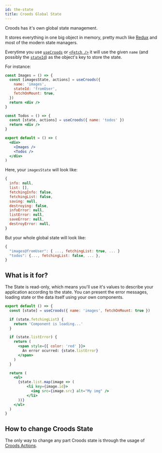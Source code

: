 ```yaml
---
id: the-state
title: Croods Global State
---
```


Croods has it's own global state management.

It stores everything in one big object in memory, pretty much like [Redux](https://redux.js.org/) and most of the modern state managers.

Everytime you use [`useCroods`](/docs/use-croods-api) or [`<Fetch />`](/docs/fetch-api) it will use the given `name` (and possibly the [`stateId`](/docs/use-croods-api#stateid)) as the object's key to store the state.

For instance:

```jsx
const Images = () => {
  const [imagesState, actions] = useCroods({
    name: 'images',
    stateId: 'fromUser',
    fetchOnMount: true,
  })
  return <div />
}

const Todos = () => {
  const [state, actions] = useCroods({ name: 'todos' })
  return <div />
}

export default = () => (
  <div>
    <Images />
    <Todos />
  </div>
)
```

Here, your `imagesState` will look like:

```js
{
  info: null,
  list: [],
  fetchingInfo: false,
  fetchingList: false,
  saving: null,
  destroying: false,
  infoError: null,
  listError: null,
  saveError: null,
  destroyError: null,
}
```

But your whole global state will look like:

```js
{
  "images@fromUser": { ..., fetchingList: true, ... }
  "todos": {..., fetchingList: false, ... },
}
```

## What is it for?

The State is read-only, which means you'll use it's values to describe your application according to the state. You can present the error messages, loading state or the data itself using your own components.

```jsx
export default () => {
  const [state] = useCroods({ name: 'images', fetchOnMount: true })

  if (state.fetchingList) {
    return 'Component is loading...'
  }

  if (state.listError) {
    return (
      <span style={{ color: 'red' }}>
        An error ocurred: {state.listError}
      </span>
    )
  }

  return (
    <ul>
      {state.list.map(image => (
          <li key={image.id}>
            <img src={image.src} alt="My img" />
          </li>
      ))}
    </ul>
  )
}
```

## How to change Croods State

The only way to change any part Croods state is through the usage of [Croods Actions](/docs/the-actions).
